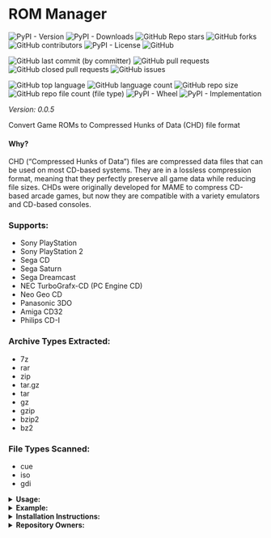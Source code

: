 # ROM Manager

![PyPI - Version](https://img.shields.io/pypi/v/rom_manager)
![PyPI - Downloads](https://img.shields.io/pypi/dd/rom_manager)
![GitHub Repo stars](https://img.shields.io/github/stars/Knuckles-Team/rom_manager)
![GitHub forks](https://img.shields.io/github/forks/Knuckles-Team/rom_manager)
![GitHub contributors](https://img.shields.io/github/contributors/Knuckles-Team/rom_manager)
![PyPI - License](https://img.shields.io/pypi/l/rom_manager)
![GitHub](https://img.shields.io/github/license/Knuckles-Team/rom_manager)

![GitHub last commit (by committer)](https://img.shields.io/github/last-commit/Knuckles-Team/rom_manager)
![GitHub pull requests](https://img.shields.io/github/issues-pr/Knuckles-Team/rom_manager)
![GitHub closed pull requests](https://img.shields.io/github/issues-pr-closed/Knuckles-Team/rom_manager)
![GitHub issues](https://img.shields.io/github/issues/Knuckles-Team/rom_manager)

![GitHub top language](https://img.shields.io/github/languages/top/Knuckles-Team/rom_manager)
![GitHub language count](https://img.shields.io/github/languages/count/Knuckles-Team/rom_manager)
![GitHub repo size](https://img.shields.io/github/repo-size/Knuckles-Team/rom_manager)
![GitHub repo file count (file type)](https://img.shields.io/github/directory-file-count/Knuckles-Team/rom_manager)
![PyPI - Wheel](https://img.shields.io/pypi/wheel/rom_manager)
![PyPI - Implementation](https://img.shields.io/pypi/implementation/rom_manager)

*Version: 0.0.5*

Convert Game ROMs to Compressed Hunks of Data (CHD) file format

#### Why?

CHD (“Compressed Hunks of Data”) files are compressed data files that can be used on most CD-based systems. 
They are in a lossless compression format, meaning that they perfectly preserve all game data while reducing file sizes. 
CHDs were originally developed for MAME to compress CD-based arcade games, 
but now they are compatible with a variety emulators and CD-based consoles.

### Supports:
- Sony PlayStation
- Sony PlayStation 2
- Sega CD
- Sega Saturn
- Sega Dreamcast
- NEC TurboGrafx-CD (PC Engine CD)
- Neo Geo CD
- Panasonic 3DO
- Amiga CD32
- Philips CD-I

### Archive Types Extracted:
- 7z
- rar
- zip
- tar.gz
- tar
- gz
- gzip
- bzip2
- bz2

### File Types Scanned:
- cue
- iso
- gdi

<details>
  <summary><b>Usage:</b></summary>

| Short Flag | Long Flag   | Description                |
|------------|-------------|----------------------------|
| -h         | --help      | See Usage                  |
| -d         | --directory | Directory to scan for ROMs |
| -s         | --silent    | Suppress output text       |

</details>

<details>
  <summary><b>Example:</b></summary>

```bash
rom-manager --directory "C:/Users/default/Games/"
```

</details>

<details>
  <summary><b>Installation Instructions:</b></summary>

Install Python Package

```bash
python -m pip install rom-manager
```

</details>

<details>
  <summary><b>Repository Owners:</b></summary>


<img width="100%" height="180em" src="https://github-readme-stats.vercel.app/api?username=Knucklessg1&show_icons=true&hide_border=true&&count_private=true&include_all_commits=true" />

![GitHub followers](https://img.shields.io/github/followers/Knucklessg1)
![GitHub User's stars](https://img.shields.io/github/stars/Knucklessg1)
</details>
